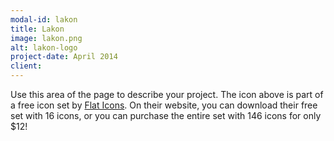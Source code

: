 ```yaml
---
modal-id: lakon
title: Lakon
image: lakon.png
alt: lakon-logo
project-date: April 2014
client: 
---
```

Use this area of the page to describe your project. The icon above is part of a free icon set by <a href="https://sellfy.com/p/8Q9P/jV3VZ/">Flat Icons</a>. On their website, you can download their free set with 16 icons, or you can purchase the entire set with 146 icons for only $12!